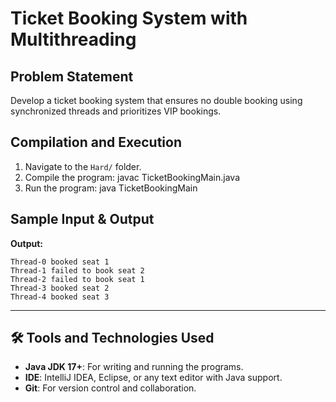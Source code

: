 # Ticket Booking System with Multithreading

## Problem Statement
Develop a ticket booking system that ensures no double booking using synchronized threads and prioritizes VIP bookings.

## Compilation and Execution
1. Navigate to the `Hard/` folder.
2. Compile the program:
   javac TicketBookingMain.java
3. Run the program:
   java TicketBookingMain

## Sample Input & Output
**Output:**
```
Thread-0 booked seat 1
Thread-1 failed to book seat 2
Thread-2 failed to book seat 1
Thread-3 booked seat 2
Thread-4 booked seat 3
```

---

## 🛠️ Tools and Technologies Used
- **Java JDK 17+**: For writing and running the programs.
- **IDE**: IntelliJ IDEA, Eclipse, or any text editor with Java support.
- **Git**: For version control and collaboration.
